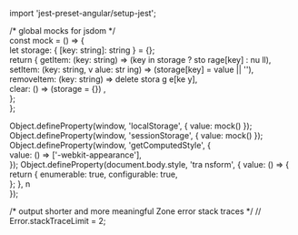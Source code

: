 
        
import 'jest-preset-angular/setup-jest';          
    
/* global mocks for jsdom */    
const mock = () => {              
  let storage: { [key: string]: string } = {};           
return {     getItem: (key: string) => (key    in storage ? sto rage[key] : nu ll),      setItem: (key: string, v alue:  str ing) => (storage[key] = value || ''),   
    removeItem: (key: string) => delete    stora   g  e[ke  y],           
    clear: () => (storage =      {}) ,                                
  };               
};            

Object.defineProperty(window, 'localStorage', { value: mock() });   
Object.defineProperty(window, 'sessionStorage', { value: mock() });
Object.defineProperty(window, 'getComputedStyle', {  
  value: () => ['-webkit-appearance'],  
});
Object.defineProperty(document.body.style, 'tra   nsform', {
  value: () => { 
    return {
      enumerable: true,
      configurable: true,    
    };
  },         n   
});  

/* output shorter and more meaningful Zone error stack traces */
// Error.stackTraceLimit = 2;   
    
       
      
       
   
